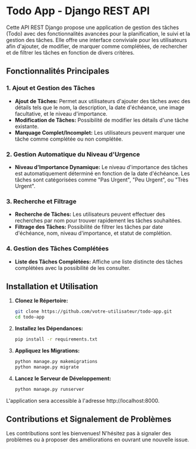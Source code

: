 # Todo App - Django REST API

Cette API REST Django propose une application de gestion des tâches (Todo) avec des fonctionnalités avancées pour la planification, le suivi et la gestion des tâches. Elle offre une interface conviviale pour les utilisateurs afin d'ajouter, de modifier, de marquer comme complétées, de rechercher et de filtrer les tâches en fonction de divers critères.

## Fonctionnalités Principales

### 1. Ajout et Gestion des Tâches

- **Ajout de Tâches:** Permet aux utilisateurs d'ajouter des tâches avec des détails tels que le nom, la description, la date d'échéance, une image facultative, et le niveau d'importance.
- **Modification de Tâches:** Possibilité de modifier les détails d'une tâche existante.
- **Marquage Complet/Incomplet:** Les utilisateurs peuvent marquer une tâche comme complétée ou non complétée.

### 2. Gestion Automatique du Niveau d'Urgence

- **Niveau d'Importance Dynamique:** Le niveau d'importance des tâches est automatiquement déterminé en fonction de la date d'échéance. Les tâches sont catégorisées comme "Pas Urgent", "Peu Urgent", ou "Très Urgent".

### 3. Recherche et Filtrage

- **Recherche de Tâches:** Les utilisateurs peuvent effectuer des recherches par nom pour trouver rapidement les tâches souhaitées.
- **Filtrage des Tâches:** Possibilité de filtrer les tâches par date d'échéance, nom, niveau d'importance, et statut de complétion.

### 4. Gestion des Tâches Complétées

- **Liste des Tâches Complétées:** Affiche une liste distincte des tâches complétées avec la possibilité de les consulter.

## Installation et Utilisation

1. **Clonez le Répertoire:**
   ```bash
   git clone https://github.com/votre-utilisateur/todo-app.git
   cd todo-app

2. **Installez les Dépendances:**
   ```bash
   pip install -r requirements.txt

3. **Appliquez les Migrations:**
   ```bash
   python manage.py makemigrations
   python manage.py migrate

4. **Lancez le Serveur de Développement:**
   ```bash
   python manage.py runserver
   
L'application sera accessible à l'adresse http://localhost:8000.

## Contributions et Signalement de Problèmes
Les contributions sont les bienvenues! N'hésitez pas à signaler des problèmes ou à proposer des améliorations en ouvrant une nouvelle issue.
